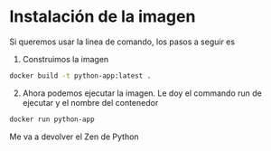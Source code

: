 # Instalación de la imagen

Si queremos usar la linea de comando, los pasos a seguir es

1. Construimos la imagen

```Bash
docker build -t python-app:latest . 
```

2. Ahora podemos ejecutar la imagen. Le doy el commando run de ejecutar y el nombre del contenedor

```Bash
docker run python-app
```

Me va a devolver el Zen de Python
